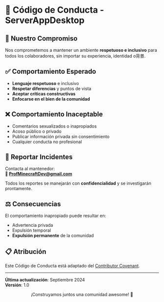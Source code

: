 ﻿# 📜 Código de Conducta - ServerAppDesktop

## 🎯 Nuestro Compromiso
Nos comprometemos a mantener un ambiente **respetuoso e inclusivo** para todos los colaboradores, sin importar su experiencia, identidad o背景.

## ✅ Comportamiento Esperado
- **Lenguaje respetuoso** e inclusivo
- **Respetar diferencias** y puntos de vista
- **Aceptar críticas constructivas**
- **Enfocarse en el bien de la comunidad**

## ❌ Comportamiento Inaceptable
- Comentarios sexualizados o inapropiados
- Acoso público o privado
- Publicar información privada sin consentimiento
- Cualquier conducta no profesional

## 🚨 Reportar Incidentes
Contacta al mantenedor:  
**📧 ProfMinecraftDev@gmail.com**

Todos los reportes se manejarán con **confidencialidad** y se investigarán prontamente.

## ⚖️ Consecuencias
El comportamiento inapropiado puede resultar en:
- Advertencia privada
- Expulsión temporal
- **Expulsión permanente** de la comunidad

## 📋 Atribución
Este Código de Conducta está adaptado del [Contributor Covenant][cc].

[cc]: https://www.contributor-covenant.org

---

**Última actualización**: Septiembre 2024  
**Versión**: 1.0

<div align="center">

¡Construyamos juntos una comunidad awesome! 🚀

</div>